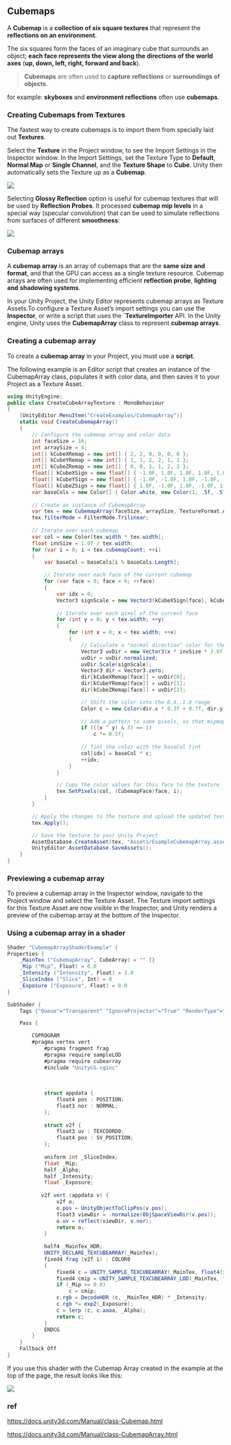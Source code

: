 ## Cubemaps
A **Cubemap** is a **collection of six square textures** that represent the **reflections on an environment**. 

The six squares form the faces of an imaginary cube that surrounds an object; **each face represents the view along the directions of the world axes** (**up, down, left, right, forward and back**).

> **Cubemaps** are often used to **capture** **reflections** or **surroundings of objects**.

for example: **skyboxes** and **environment reflections** often use **cubemaps**.


### Creating Cubemaps from Textures
The fastest way to create cubemaps is to import them from specially laid out **Textures**.

Select the **Texture** in the Project window, to see the Import Settings in the Inspector window. In the Import Settings, set the Texture Type to **Default**, **Normal Map** or **Single Channel**, and the **Texture Shape** to **Cube**. Unity then automatically sets the Texture up as a **Cubemap**.



![](./img/CubeImportInspector.png)



Selecting **Glossy Reflection** option is useful for cubemap textures that will be used by **Reflection Probes**. It processed **cubemap mip levels** in a special way (specular convolution) that can be used to simulate reflections from surfaces of different **smoothness**:


![](./img/CubeOptionGlossyReflections.png)


### Cubemap arrays
A **cubemap array** is an array of cubemaps that are the **same size and format**, and that the GPU can access as a single texture resource. Cubemap arrays are often used for implementing efficient **reflection probe**, **lighting and** **shadowing systems**.

In your Unity Project, the Unity Editor represents cubemap arrays as Texture Assets.To configure a Texture Asset’s import settings you can use the **Inspector**, or write a script that uses the **`TextureImporter** API. In the Unity engine, Unity uses the **CubemapArray** class to represent **cubemap arrays**.


### Creating a cubemap array

To create a **cubemap array** in your Project, you must use a **script**.

The following example is an Editor script that creates an instance of the CubemapArray class, populates it with color data, and then saves it to your Project as a Texture Asset.

```cs
using UnityEngine;
public class CreateCubeArrayTexture : MonoBehaviour
{
    [UnityEditor.MenuItem("CreateExamples/CubemapArray")]
    static void CreateCubemapArray()
    {
        // Configure the cubemap array and color data
        int faceSize = 16;
        int arraySize = 4;
        int[] kCubeXRemap = new int[] { 2, 2, 0, 0, 0, 0 };
        int[] kCubeYRemap = new int[] { 1, 1, 2, 2, 1, 1 };
        int[] kCubeZRemap = new int[] { 0, 0, 1, 1, 2, 2 };
        float[] kCubeXSign = new float[] { -1.0F, 1.0F, 1.0F, 1.0F, 1.0F, -1.0F };
        float[] kCubeYSign = new float[] { -1.0F, -1.0F, 1.0F, -1.0F, -1.0F, -1.0F };
        float[] kCubeZSign = new float[] { 1.0F, -1.0F, 1.0F, -1.0F, 1.0F, -1.0F };
        var baseCols = new Color[] { Color.white, new Color(1, .5f, .5f, 1), new Color(.5f, 1, .5f, 1), new Color(.5f, .5f, 1, 1), Color.gray };
        
        // Create an instance of CubemapArray
        var tex = new CubemapArray(faceSize, arraySize, TextureFormat.ARGB32, true);
        tex.filterMode = FilterMode.Trilinear;
        
        // Iterate over each cubemap
        var col = new Color[tex.width * tex.width];
        float invSize = 1.0f / tex.width;
        for (var i = 0; i < tex.cubemapCount; ++i)
        {
            var baseCol = baseCols[i % baseCols.Length];

            // Iterate over each face of the current cubemap
            for (var face = 0; face < 6; ++face)
            {
                var idx = 0;
                Vector3 signScale = new Vector3(kCubeXSign[face], kCubeYSign[face], kCubeZSign[face]);
                
                // Iterate over each pixel of the current face
                for (int y = 0; y < tex.width; ++y)
                {
                    for (int x = 0; x < tex.width; ++x)
                    {
                        // Calculate a "normal direction" color for the current pixel
                        Vector3 uvDir = new Vector3(x * invSize * 2.0f - 1.0f, y * invSize * 2.0f - 1.0f, 1.0f);
                        uvDir = uvDir.normalized;
                        uvDir.Scale(signScale);
                        Vector3 dir = Vector3.zero;
                        dir[kCubeXRemap[face]] = uvDir[0];
                        dir[kCubeYRemap[face]] = uvDir[1];
                        dir[kCubeZRemap[face]] = uvDir[2];

                        // Shift the color into the 0.4..1.0 range
                        Color c = new Color(dir.x * 0.3f + 0.7f, dir.y * 0.3f + 0.7f, dir.z * 0.3f + 0.7f, 1.0f);
                        
                        // Add a pattern to some pixels, so that mipmaps are more clearly visible
                        if (((x ^ y) & 3) == 1)
                            c *= 0.5f;
                        
                        // Tint the color with the baseCol tint
                        col[idx] = baseCol * c;
                        ++idx;
                    }
                }

                // Copy the color values for this face to the texture
                tex.SetPixels(col, (CubemapFace)face, i);
            }
        }

        // Apply the changes to the texture and upload the updated texture to the GPU
        tex.Apply();        

        // Save the texture to your Unity Project
        AssetDatabase.CreateAsset(tex, "Assets/ExampleCubemapArray.asset");
        UnityEditor.AssetDatabase.SaveAssets();
    }
}
```

### Previewing a cubemap array

To preview a cubemap array in the Inspector window, navigate to the Project window
 and select the Texture Asset. The Texture import settings for this Texture Asset are now visible in the Inspector, and Unity renders a preview of the cubemap array at the bottom of the Inspector.



### Using a cubemap array in a shader
```cs
Shader "CubemapArrayShaderExample" {
Properties {
    _MainTex ("CubemapArray", CubeArray) = "" {}
    _Mip ("Mip", Float) = 0.0
    _Intensity ("Intensity", Float) = 1.0
    _SliceIndex ("Slice", Int) = 0
    _Exposure ("Exposure", Float) = 0.0
}

SubShader {
    Tags {"Queue"="Transparent" "IgnoreProjector"="True" "RenderType"="Transparent" "ForceSupported" = "True"}

    Pass {

        CGPROGRAM
        #pragma vertex vert
            #pragma fragment frag
            #pragma require sampleLOD
            #pragma require cubearray
            #include "UnityCG.cginc"
    
    
    
            struct appdata {
                float4 pos : POSITION;
                float3 nor : NORMAL;
            };
    
            struct v2f {
                float3 uv : TEXCOORD0;
                float4 pos : SV_POSITION;
            };
    
            uniform int _SliceIndex;
            float _Mip;
            half _Alpha;
            half _Intensity;
            float _Exposure;
    
           v2f vert (appdata v) {
                v2f o;
                o.pos = UnityObjectToClipPos(v.pos);
                float3 viewDir = -normalize(ObjSpaceViewDir(v.pos));
                o.uv = reflect(viewDir, v.nor);
                return o;
            }
    
            half4 _MainTex_HDR;
            UNITY_DECLARE_TEXCUBEARRAY(_MainTex);
            fixed4 frag (v2f i) : COLOR0
            {
                fixed4 c = UNITY_SAMPLE_TEXCUBEARRAY(_MainTex, float4(i.uv, _SliceIndex));
                fixed4 cmip = UNITY_SAMPLE_TEXCUBEARRAY_LOD(_MainTex, float4(i.uv, _SliceIndex), _Mip);
                if (_Mip >= 0.0)
                    c = cmip;
                c.rgb = DecodeHDR (c, _MainTex_HDR) * _Intensity;
                c.rgb *= exp2(_Exposure);
                c = lerp (c, c.aaaa, _Alpha);
                return c;
            }
            ENDCG
        }
    }
    Fallback Off
}

```
If you use this shader with the Cubemap Array created in the example at the top of the page, the result looks like this:


![](./img/cubemap-array-shader-example.png)

### ref
https://docs.unity3d.com/Manual/class-Cubemap.html

https://docs.unity3d.com/Manual/class-CubemapArray.html
